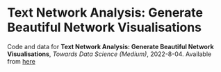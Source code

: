 # Text Network Analysis: Generate Beautiful Network Visualisations

Code and data for **Text Network Analysis: Generate Beautiful Network Visualisations**, *Towards Data Science (Medium)*, 2022-8-04. Available from [here](https://towardsdatascience.com/text-network-analysis-generate-beautiful-network-visualisations-a373dbe183ca?sk=130ff69a4d8c48e0505d983517fa4150)
